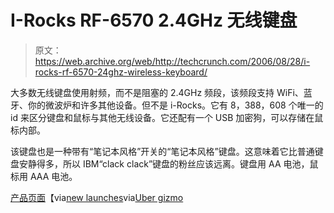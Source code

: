 # I-Rocks RF-6570 2.4GHz 无线键盘

> 原文：<https://web.archive.org/web/http://techcrunch.com/2006/08/28/i-rocks-rf-6570-24ghz-wireless-keyboard/>

大多数无线键盘使用射频，而不是阻塞的 2.4GHz 频段，该频段支持 WiFi、蓝牙、你的微波炉和许多其他设备。但不是 i-Rocks。它有 8，388，608 个唯一的 id 来区分键盘和鼠标与其他无线设备。它还配有一个 USB 加密狗，可以存储在鼠标内部。

该键盘也是一种带有“笔记本风格”开关的“笔记本风格”键盘。这意味着它比普通键盘安静得多，所以 IBM“clack clack”键盘的粉丝应该远离。键盘用 AA 电池，鼠标用 AAA 电池。

[产品页面](https://web.archive.org/web/20150412192400/http://www.i-rocks.com/2004/product/RF-6570.htm)【via[new launches](https://web.archive.org/web/20150412192400/http://www.newlaunches.com/archives/irocks_rf-6570_24ghz_wireless_digital_anti-jam_keyboard.php)via[Uber gizmo](https://web.archive.org/web/20150412192400/http://www.ubergizmo.com/15/archives/2006/08/irocks_rf6570_wireless_keyboardmouse.html)